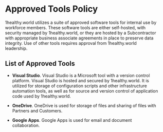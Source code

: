 # Approved Tools Policy

1healthy.world utilizes a suite of approved software tools for internal use by workforce members. These software tools are either self-hosted, with security managed by 1healthy.world, or they are hosted by a Subcontractor with appropriate business associate agreements in place to preserve data integrity. Use of other tools requires approval from 1healthy.world leadership.

## List of Approved Tools

* **Visual Studio**. Visual Studio is a Microsoft tool with a version control platform. Visual Studio is hosted and secured by 1healthy.world. It is utilized for storage of configuration scripts and other infrastructure automation tools, as well as for source and version control of application code used by 1healthy.world.

* **OneDrive**. OneDrive is used for storage of files and sharing of files with Partners and Customers.

* **Google Apps**. Google Apps is used for email and document collaboration.
